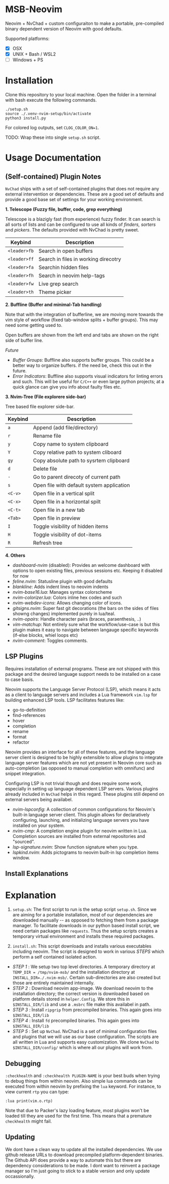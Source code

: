 # MSB-Neovim

Neovim + NvChad + custom configuraiton to make a portable, pre-compiled binary
dependent version of Neovim with good defaults. 

Supported platforms:

  - [X] OSX
  - [X] UNIX + Bash / WSL2
  - [ ] Windows + PS

# Installation  

Clone this repository to your local machine. Open the folder in a terminal with bash execute the following commands.

```
./setup.sh 
source ./.venv-nvim-setup/bin/activate
python3 install.py
```

For colored log outputs, set `CLOG_COLOR_ON=1`.

TODO: Wrap these into single `setup.sh` script.

# Usage Documentation

## (Self-contained) Plugin Notes

`NvChad` ships with a set of self-contained plugins that does not require any
external intervention or dependencies. These are a good set of defaults and
provide a good base set of settings for your working environment.

**1. Telescope (Fuzzy file, buffer, code, grep everything)**

Telescope is a blazigly fast (from experience) fuzzy finder. It can search is
all sorts of lists and can be configured to use all kinds of *finders, sorters*
and *pickers*. The defaults provided with NvChad is pretty sweet.

| Keybind      | Description                          |
|--------------|--------------------------------------|
| `<leader>fb` | Search in open buffers               |
| `<leader>ff` | Search in files in working direcotry |
| `<leader>fa` | Searchin hidden files                |
| `<leader>fh` | Search in neovim help-tags           |
| `<leader>fw` | Live grep search                     |
| `<leader>th` | Theme picker                         |

**2. Buffline (Buffer and minimal-Tab handling)**

Note that with the integration of bufferline, we are moving more towards the
vim style of workflow (fixed tab-window splits + buffer groups). This may need
some getting used to. 

Open buffers are shown from the left end and tabs are shown on the right side
of buffer line.

*Future*

- *Buffer Groups*: Buffline also supports buffer groups. This could be a
  better way to organize buffers. if the need be, check this out in the future.
- *Error Indicators*: Buffline also supports visual indicators for linting
  errors and such. This will be useful for `C/C++` or even large python
  projects; at a quick glance can give you info about faulty files etc.

**3. Nvim-Tree (File explorere side-bar)**

Tree based file explorer side-bar.

| Keybind | Description                               |
|---------|-------------------------------------------|
| `a`     | Append (add file/directory)               |
| `r`     | Rename file                               |
| `y`     | Copy name to system clipboard             |
| `Y`     | Copy relative path to system cliboard     |
| `gy`    | Copy absolute path to sysrtem clipboard   |
| `d`     | Delete file                               |
| `-`     | Go to parent direcoty of current path     |
| `s`     | Open file with default system application |
| `<C-v>` | Open file in a vertical split             |
| `<C-x>` | Open file in a horizontal spilt           |
| `<C-t>` | Open file in a new tab                    |
| `<Tab>` | Open file in preview                      |
| `I`     | Toggle visibility of hidden items         |
| `H`     | Toggle visibility of dot-items            |
| `R`     | Refresh tree                              |


**4. Others**

- *dashboard-nvim* (disabled): Provides an welcome dashboard with options to
  open existing files, previous sessions etc. Keeping it disabled for now
- *feline.nvim*: Statusline plugin with good defaults
- *blankline*: Adds indent lines to neovim indents
- *nvim-base16.lua*: Manages syntax colorscheme
- *nvim-colorizer.lua*: Colors inline hex codes and such
- *nvim-webdev-icons*: Allows changing color of icons.
- *gitsigns.nvim*: Super fast git decorations (the bars on the sides of files
  showng changes) implemented purely in lua/teal.
- *nvim-opairs*: Handle character pairs (braces, paraenthesis, ..)
- *vim-matchup*: Not entirely sure what the workflow/use-case is but this
  plugin makes it easy to navigate between langauge specific keywords (if-else
  blocks, whiel loops etc)
- *nvim-comment*: Toggles comments.

## LSP Plugins

Requires installation of external programs. These are not shipped with this
package and the desired language support needs to be installed on a case to
case basis.

Neovim supports the Language Server Protocol (LSP), which means it acts as a
client to language servers and includes a Lua framework `vim.lsp` for building
enhanced LSP tools. LSP facilitates features like:

  - go-to-definition
  - find-references
  - hover
  - completion
  - rename
  - format
  - refactor

Neovim provides an interface for all of these features, and the language server
client is designed to be highly extensible to allow plugins to integrate
language server features which are not yet present in Neovim core such as
auto-completion (as opposed to manual completion with omnifunc) and snippet
integration.

Configuring LSP is not trivial though and does require some work, especially in
setting up language dependent LSP servers. Various plugins already included in
`NvChad` helps in this regard. These plugins still depend on external servers
being availabel.

- *nvim-lspconfig*: A collection of common configurations for Neovim's built-in
  language server client. This plugin allows for declaratively configuring,
  launching, and initializing language servers you have installed on your
  system.
- *nvim-cmp*: A completion engine plugin for neovim written in Lua. Completion
  sources are installed from external repositories and "sourced".
- *lsp-signature.nvim*: Show function signature when you type.
- *lspkind.nvim*: Adds pictograms to neovim built-in lsp completion items window.

## Install Explanations

# Explanation

1. `setup.sh`: The first script to run is the setup script `setup.sh`. Since we
   are aiming for a portable installation, most of our dependencies are
   downloaded manually -- as opposed to fetching them from a package manager.
   To facilitate downloads in our python based install script, we need certain
   packages like `requests`. Thus the setup scripts creates a temporary virtual
   environment and installs these required packages.

2. `install.sh`: This script downloads and installs various executables
   including neovim. The script is designed to work in various *STEPS* which
   perform a self contained isolated action.

  - *STEP 1* : We setup two top level directories. A temporary directory at
    `TEMP_DIR = /tmp/nvim-msb/` and the installation directory at
    `INSTALL_DIR=./.nvim-msb/`. Certain sub-directories are also created but
    those are entirely maintained internally.
  - *STEP 2* : Download neovim app-image. We download neovim to the
    installation directory; the correct version is downloaded based on platform
    details stored in `helper.Config`. We store this in `$INSTALL_DIR/lib` and
    use a `.msbrc` file make this availabel in path.
  - *STEP 3* : Install `ripgrip` from precompiled binaries. This again goes
    into `$INSTALL_DIR/lib`
  - *STEP 4* : Install `fd` precompiled binaries. This again goes into
    `$INSTALL_DIR/lib`
  - *STEP 5* : Set up `NvChad`. NvChad is a set of minimal configuration files
    and plugins that we will use as our base configuration. The scripts are all
    written in Lua and supports easy customization. We clone `NvChad` to
    `$INSTALL_DIR/config/` which is where all our plugins will work from.


## Debugging

`:checkhealth` and `:checkhealth PLUGIN-NAME` is your best buds when trying to
debug things from within neovim. Also simple lua commands can be executed from
within neovim by prefixing the `lua` keyword. For instance, to view current
`rtp` you can type:

  `:lua print(vim.o.rtp)`

Note that due to Packer's lazy loading feature, most plugins won't be loaded 
till they are used for the first time. This means that a premature `checkhealth`
might fail. 

## Updating

We dont have a clean way to update all the installed dependencies. We use
github release URLs to download precompiled platform-dependent binaries. The
Github API does provide a way to automate this but there are dependency
considerations to be made. I dont want to reinvent a package manager so I'm
just going to stick to a stable version and only update occassionally.

